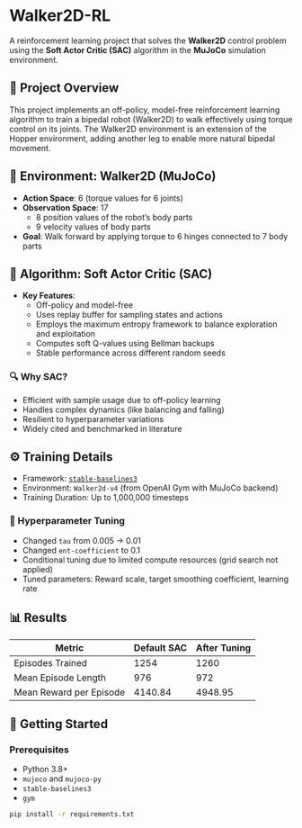 # Walker2D-RL

A reinforcement learning project that solves the **Walker2D** control problem using the **Soft Actor Critic (SAC)** algorithm in the **MuJoCo** simulation environment.

## 🧠 Project Overview

This project implements an off-policy, model-free reinforcement learning algorithm to train a bipedal robot (Walker2D) to walk effectively using torque control on its joints. The Walker2D environment is an extension of the Hopper environment, adding another leg to enable more natural bipedal movement.

## 🔬 Environment: Walker2D (MuJoCo)

- **Action Space**: 6 (torque values for 6 joints)
- **Observation Space**: 17
  - 8 position values of the robot’s body parts
  - 9 velocity values of body parts
- **Goal**: Walk forward by applying torque to 6 hinges connected to 7 body parts

## 🧮 Algorithm: Soft Actor Critic (SAC)

- **Key Features**:
  - Off-policy and model-free
  - Uses replay buffer for sampling states and actions
  - Employs the maximum entropy framework to balance exploration and exploitation
  - Computes soft Q-values using Bellman backups
  - Stable performance across different random seeds

### 🔍 Why SAC?
- Efficient with sample usage due to off-policy learning
- Handles complex dynamics (like balancing and falling)
- Resilient to hyperparameter variations
- Widely cited and benchmarked in literature

## ⚙️ Training Details

- Framework: [`stable-baselines3`](https://github.com/DLR-RM/stable-baselines3)
- Environment: `Walker2d-v4` (from OpenAI Gym with MuJoCo backend)
- Training Duration: Up to 1,000,000 timesteps

### 🧪 Hyperparameter Tuning

- Changed `tau` from 0.005 → 0.01
- Changed `ent-coefficient` to 0.1
- Conditional tuning due to limited compute resources (grid search not applied)
- Tuned parameters: Reward scale, target smoothing coefficient, learning rate

## 📊 Results

| Metric                     | Default SAC       | After Tuning     |
|---------------------------|-------------------|------------------|
| Episodes Trained          | 1254              | 1260             |
| Mean Episode Length       | 976               | 972              |
| Mean Reward per Episode   | 4140.84           | 4948.95          |

## 🚀 Getting Started

### Prerequisites

- Python 3.8+
- `mujoco` and `mujoco-py`
- `stable-baselines3`
- `gym`

```bash
pip install -r requirements.txt
